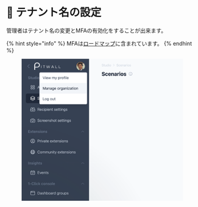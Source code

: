 # 📛 テナント名の設定

管理者はテナント名の変更とMFAの有効化をすることが出来ます。

{% hint style="info" %}
MFAは[ロードマップ](../../overview/rdomappu.md)に含まれています。
{% endhint %}

<figure><img src="../../.gitbook/assets/image (1) (1).png" alt=""><figcaption></figcaption></figure>
